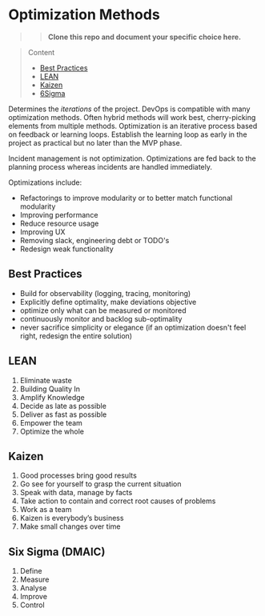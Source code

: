 # Optimization Methods

>>**Clone this repo and document your specific choice here.**


> Content
> - [Best Practices](#best-practices)
> - [LEAN](#lean)
> - [Kaizen](#kaizen)
> - [6Sigma](#six-sigma-dmaic)


Determines the  *iterations* of the project. DevOps is compatible with many optimization methods. Often hybrid methods will work best, cherry-picking
elements from multiple methods. Optimization is an iterative process based on feedback or learning loops.
Establish the learning loop as early in the project as practical but no later than the MVP phase.

Incident management is not optimization. Optimizations are fed back to the planning process whereas incidents are handled immediately.  

Optimizations include:
- Refactorings to improve modularity or to better match functional modularity
- Improving performance
- Reduce resource usage
- Improving UX
- Removing slack, engineering debt or TODO's
- Redesign weak functionality

## Best Practices

- Build for observability (logging, tracing, monitoring)
- Explicitly define optimality, make deviations objective
- optimize only what can be measured or monitored
- continuously monitor and backlog sub-optimality 
- never sacrifice simplicity or elegance (if an optimization doesn't feel right, redesign the entire solution)

## LEAN

1. Eliminate waste
2. Building Quality In
3. Amplify Knowledge
4. Decide as late as possible
5. Deliver as fast as possible
6. Empower the team
7. Optimize the whole

## Kaizen

1. Good processes bring good results
2. Go see for yourself to grasp the current situation
3. Speak with data, manage by facts
4. Take action to contain and correct root causes of problems
5. Work as a team
6. Kaizen is everybody’s business
7. Make small changes over time

## Six Sigma (DMAIC)

1. Define
2. Measure
3. Analyse
4. Improve
5. Control

